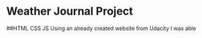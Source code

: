 # Weather Journal Project

##HTML CSS JS
Using an already created website from Udacity I was able 

